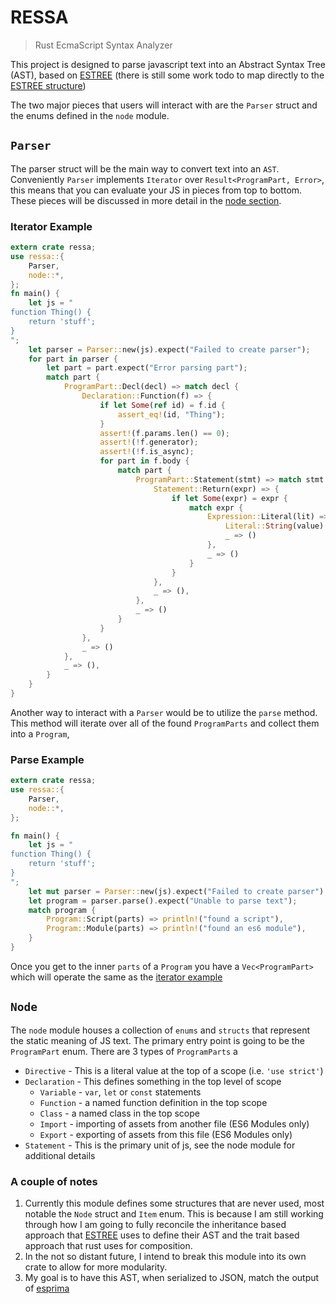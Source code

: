 # RESSA
> Rust EcmaScript Syntax Analyzer

This project is designed to parse javascript text into an Abstract Syntax Tree (AST), based on [ESTREE](https://github.com/estree/estree) (there is still some work todo to map directly to the [ESTREE structure](#a-couple-of-notes))


The two major pieces that users will interact with are the `Parser` struct and the enums defined in the `node` module.

## `Parser`

The parser struct will be the main way to convert text into an `AST`.
Conveniently `Parser` implements `Iterator` over `Result<ProgramPart, Error>`,
this means that you can evaluate your JS in pieces from top to bottom. These pieces will be discussed in more detail in the [node section](#node).

### Iterator Example
```rust
extern crate ressa;
use ressa::{
    Parser,
    node::*,
};
fn main() {
    let js = "
function Thing() {
    return 'stuff';
}
";
    let parser = Parser::new(js).expect("Failed to create parser");
    for part in parser {
        let part = part.expect("Error parsing part");
        match part {
            ProgramPart::Decl(decl) => match decl {
                Declaration::Function(f) => {
                    if let Some(ref id) = f.id {
                        assert_eq!(id, "Thing");
                    }
                    assert!(f.params.len() == 0);
                    assert!(!f.generator);
                    assert!(!f.is_async);
                    for part in f.body {
                        match part {
                            ProgramPart::Statement(stmt) => match stmt {
                                Statement::Return(expr) => {
                                    if let Some(expr) = expr {
                                        match expr {
                                            Expression::Literal(lit) => match lit {
                                                Literal::String(value) => assert_eq!(value, String::from("'stuff'")),
                                                _ => ()
                                            },
                                            _ => ()
                                        }
                                    }
                                },
                                _ => (),
                            },
                            _ => ()
                        }
                    }
                },
                _ => ()
            },
            _ => (),
        }
    }
}
```

Another way to interact with a `Parser` would be to utilize the `parse` method. This method will iterate over all of the found `ProgramParts` and collect them into a `Program`,

### Parse Example
```rust
extern crate ressa;
use ressa::{
    Parser,
    node::*,
};

fn main() {
    let js = "
function Thing() {
    return 'stuff';
}
";
    let mut parser = Parser::new(js).expect("Failed to create parser");
    let program = parser.parse().expect("Unable to parse text");
    match program {
        Program::Script(parts) => println!("found a script"),
        Program::Module(parts) => println!("found an es6 module"),
    }
}
```
Once you get to the inner `parts` of a `Program` you have a `Vec<ProgramPart>` which will operate the same as the [iterator example](#iterator-example)
## `Node`
The `node` module houses a collection of `enums` and `structs` that represent the static meaning of JS text. The primary entry point is going to be the `ProgramPart` enum. There are 3 types of `ProgramParts` a

- `Directive` - This is a literal value at the top of a scope (i.e. `'use strict'`)
- `Declaration` - This defines something in the top level of scope
    - `Variable` - `var`, `let` or `const` statements
    - `Function` - a named function definition in the top scope
    - `Class` - a named class in the top scope
    - `Import` - importing of assets from another file (ES6 Modules only)
    - `Export` - exporting of assets from this file (ES6 Modules only)
- `Statement` - This is the primary unit of js, see the node module for additional details

### A couple of notes
1. Currently this module defines some structures that are never used, most notable the `Node` struct and `Item` enum. This is because I am still working through how I am going to fully reconcile the inheritance based approach that [ESTREE](https://github.com/estree/estree) uses to define their AST and the trait based approach that rust uses for composition.
2. In the not so distant future, I intend to break this module into its own crate to allow for more modularity.
3. My goal is to have this AST, when serialized to JSON, match the output of [esprima](https://github.com/jquery/esprima)